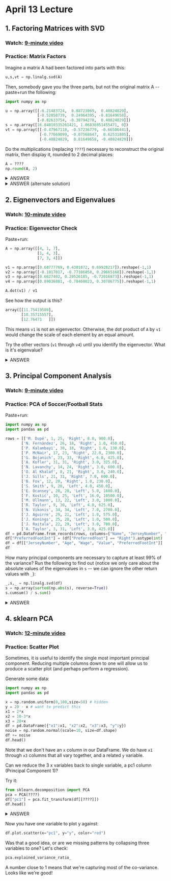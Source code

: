 # April 13 Lecture

## 1. Factoring Matrices with SVD

### Watch: [9-minute video](https://youtu.be/z5c_U_48oKk)

### Practice: Matrix Factors

Imagine a matrix A had been factored into parts with this:

```python
u,s,vt = np.linalg.svd(A)
```

Then, somebody gave you the three parts, but not the original matrix A
-- paste+run the following:

```python
import numpy as np

u = np.array([[-0.21483724,  0.88723069,  0.40824829],
              [-0.52058739,  0.24964395, -0.81649658],
              [-0.82633754, -0.38794278,  0.40824829]])
s = np.array([16.84810335261421, 1.06836951455471, 0])
vt = np.array([[-0.47967118, -0.57236779, -0.66506441],
               [-0.77669099, -0.07568647,  0.62531805],
               [-0.40824829,  0.81649658, -0.40824829]])
```

Do the multiplications (replacing `????`) necessary to reconstruct the
original matrix, then display it, rounded to 2 decimal places:

```python
A = ????
np.round(A, 2)
```

<details>
    <summary>ANSWER</summary>
    <code>
A = (u*s)@vt
    </code>
</details>

<details>
    <summary>ANSWER (alternate solution)</summary>
    <code>
A = (u*s).dot(vt)
    </code>
</details>

## 2. Eignenvectors and Eigenvalues

### Watch: [10-minute video](https://youtu.be/BIQSACxN7fU)

### Practice: Eigenvector Check

Paste+run:

```python
A = np.array([[4, 1, 7],
              [1, 4, 3],
              [7, 3, 4]])

v1 = np.array([0.68777769, 0.4381872, 0.69928217]).reshape(-1,1)
v2 = np.array([-0.1017017, -0.77186858, 0.29665168]).reshape(-1,1)
v3 = np.array([0.6627402, 0.20526185, -0.72016873]).reshape(-1,1)
v4 = np.array([0.89036881, -0.78460023, 0.30786775]).reshape(-1,1)

A.dot(v1) / v1
```

See how the output is this?

```python
array([[11.75419509],
       [10.35715557],
       [12.76471   ]])
```

This means `v1` is not an eigenvector.  Otherwise, the dot product of
`A` by `v1` would change the scale of each element by an equal amount.

Try the other vectors (`v1` through `v4`) until you identify the
eigenvector.  What is it's eigenvalue?

<details>
    <summary>ANSWER</summary>
v3 is an eigenvector, with eigenvalue -3.29685518.
</details>

## 3. Principal Component Analysis

### Watch: [9-minute video](https://youtu.be/wxqIxBDDb3A)

### Practice: PCA of Soccer/Football Stats

Paste+run:

```python
import numpy as np
import pandas as pd

rows = [['M. Dupé', 1, 25, 'Right', 8.0, 900.0],
       ['N. Fernández', 26, 18, 'Right', 1.0, 450.0],
       ['P. Kalambayi', 30, 18, 'Right', 1.0, 130.0],
       ['P. McNair', 17, 23, 'Right', 22.0, 2300.0],
       ['G. Bojanich', 23, 33, 'Right', 6.0, 425.0],
       ['A. Kofler', 31, 31, 'Right', 3.0, 325.0],
       ['N. Lavanchy', 14, 24, 'Right', 3.0, 600.0],
       ['O. Al Khalaf', 8, 21, 'Right', 3.0, 240.0],
       ['J. Sills', 21, 31, 'Right', 7.0, 600.0],
       ['B. Fox', 12, 20, 'Right', 1.0, 230.0],
       ['S. Smith', 9, 20, 'Left', 4.0, 450.0],
       ['E. Ocansey', 28, 20, 'Left', 5.0, 1600.0],
       ['F. Kostić', 10, 25, 'Left', 16.0, 10500.0],
       ['M. Ullmann', 13, 22, 'Left', 3.0, 1000.0],
       ['R. Taylor', 9, 30, 'Left', 4.0, 625.0],
       ['N. Vikonis', 34, 34, 'Left', 7.0, 2700.0],
       ['J. Aguirre', 29, 21, 'Left', 1.0, 575.0],
       ['J. Konings', 25, 20, 'Left', 1.0, 500.0],
       ['J. Raitala', 22, 29, 'Left', 3.0, 700.0],
       ['A. Taylor', 3, 31, 'Left', 3.0, 425.0]]
df = pd.DataFrame.from_records(rows, columns=["Name", "JerseyNumber", "Age", "PreferredFoot", "Wage", "Value"])
df["PreferredFootInt"] = (df["PreferredFoot"] == "Right").astype(int)
df = df[["JerseyNumber", "Age", "Wage", "Value", "PreferredFootInt"]]
df
```

How many principal components are necessary to capture at least 99% of
the variance?  Run the following to find out (notice we only care
about the absolute values of the eigenvalues in `s` -- we can ignore
the other return values with `_`):

```python
_,s,_ = np.linalg.svd(df)
s = np.array(sorted(np.abs(s), reverse=True))
s.cumsum() / s.sum()
```

<details>
    <summary>ANSWER</summary>
2 components, because 1 only gets us to 0.98439685, but two components together gets us to 0.99521466.
</details>

## 4. sklearn PCA

### Watch: [12-minute video](https://youtu.be/st1LfyVggZI)

### Practice: Scatter Plot

Sometimes, it is useful to identify the single most important
principal component.  Reducing multiple columns down to one will allow
us to produce a scatter plot (and perhaps perform a regression).

Generate some data:

```python
import numpy as np
import pandas as pd

x = np.random.uniform(0,100,size=50) # hidden
y = 20 - x # want to predict this
x1 = 2*x
x2 = 10-3*x
x3 = 20+x
df = pd.DataFrame({"x1":x1, "x2":x2, "x3":x3, "y":y})
noise = np.random.normal(scale=10, size=df.shape)
df += noise
df.head()
```

Note that we don't have an `x` column in our DataFrame.  We do have
`x1` through `x3` columns that all vary together, and a related `y`
variable.

Can we reduce the 3 x variables back to single variable, a pc1 column
(Principal Component 1)?

Try it:

```python
from sklearn.decomposition import PCA
pca = PCA(????)
df["pc1"] = pca.fit_transform(df[[????]])
df.head()
```

<details>
    <summary>ANSWER</summary>
Pass in <code>1</code> for the first <code>????</code> and Pass in <code>"x1", "x2", "x3"</code> for the second <code>????</code>
</details>

Now you have one variable to plot y against:

```python
df.plot.scatter(x="pc1", y="y", color="red")
```

Was that a good idea, or are we missing patterns by collapsing three
variables to one?  Let's check:

```python
pca.explained_variance_ratio_
```

A number close to 1 means that we're capturing most of the
co-variance.  Looks like we're good!